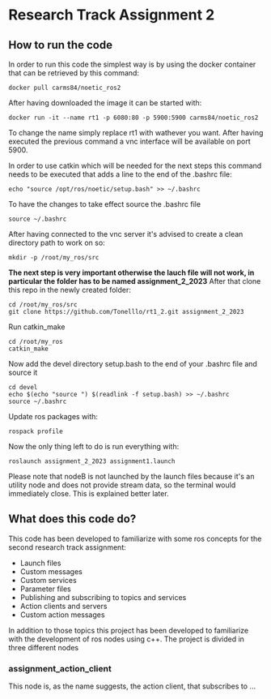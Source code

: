 # Research Track Assignment 2
## How to run the code
In order to run this code the simplest way is by using the docker container that can be retrieved by this command:
```
docker pull carms84/noetic_ros2
```
After having downloaded the image it can be started with:
```
docker run -it --name rt1 -p 6080:80 -p 5900:5900 carms84/noetic_ros2
```
To change the name simply replace rt1 with wathever you want.
After having executed the previous command a vnc interface will be available on port 5900.

In order to use catkin which will be needed for the next steps this command needs to be executed that adds a line to the end of the .bashrc file:
```
echo "source /opt/ros/noetic/setup.bash" >> ~/.bashrc
```
To have the changes to take effect source the .bashrc file
```
source ~/.bashrc
```
After having connected to the vnc server it's advised to create a clean directory path to work on so:
```
mkdir -p /root/my_ros/src
```
**The next step is very important otherwise the lauch file will not work, in particular the folder has to be named assignment_2_2023**
After that clone this repo in the newly created folder:
```
cd /root/my_ros/src
git clone https://github.com/Tonelllo/rt1_2.git assignment_2_2023
```
Run catkin_make
```
cd /root/my_ros
catkin_make
```
Now add the devel directory setup.bash to the end of your .bashrc file and source it
```
cd devel
echo $(echo "source ") $(readlink -f setup.bash) >> ~/.bashrc
source ~/.bashrc
```
Update ros packages with:
```
rospack profile
```
Now the only thing left to do is run everything with:
```
roslaunch assignment_2_2023 assignment1.launch
```

Please note that nodeB is not launched by the launch files because it's an utility node and does not provide stream data, so the terminal would immediately close. This is explained better later.
## What does this code do?
This code has been developed to familiarize with some ros concepts for the second research track assignment:
- Launch files
- Custom messages
- Custom services
- Parameter files
- Publishing and subscribing to topics and services
- Action clients and servers
- Custom action messages

In addition to those topics this project has been developed to familiarize with the development of ros nodes using c++.
The project is divided in three different nodes
### assignment_action_client
This node is, as the name suggests, the action client, that subscribes to ...
